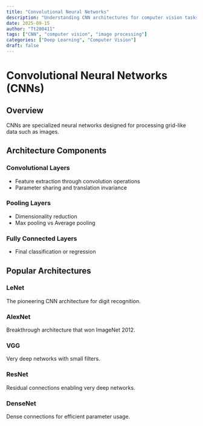 ```yaml
---
title: "Convolutional Neural Networks"
description: "Understanding CNN architectures for computer vision tasks"
date: 2025-09-15
author: "Tt200411"
tags: ["CNN", "computer vision", "image processing"]
categories: ["Deep Learning", "Computer Vision"]
draft: false
---
```


# Convolutional Neural Networks (CNNs)

## Overview

CNNs are specialized neural networks designed for processing grid-like data such as images.

## Architecture Components

### Convolutional Layers
- Feature extraction through convolution operations
- Parameter sharing and translation invariance

### Pooling Layers
- Dimensionality reduction
- Max pooling vs Average pooling

### Fully Connected Layers
- Final classification or regression

## Popular Architectures

### LeNet
The pioneering CNN architecture for digit recognition.

### AlexNet
Breakthrough architecture that won ImageNet 2012.

### VGG
Very deep networks with small filters.

### ResNet
Residual connections enabling very deep networks.

### DenseNet
Dense connections for efficient parameter usage.